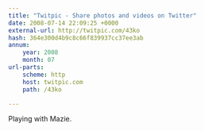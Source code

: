 ```yaml
---
title: "Twitpic - Share photos and videos on Twitter"
date: 2008-07-14 22:09:25 +0000
external-url: http://twitpic.com/43ko
hash: 364e300d4b9c8c66f839937cc37ee3ab
annum:
    year: 2008
    month: 07
url-parts:
    scheme: http
    host: twitpic.com
    path: /43ko

---
```


Playing with Mazie. 
